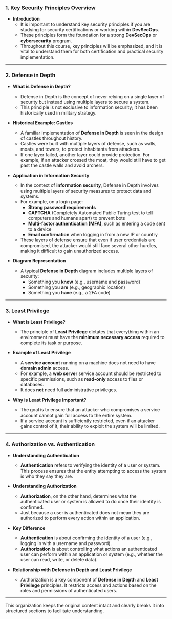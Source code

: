 ### 1. **Key Security Principles Overview**

- **Introduction**
  - It is important to understand key security principles if you are studying for security certifications or working within **DevSecOps**.
  - These principles form the foundation for a strong **DevSecOps** or **cybersecurity** program.
  - Throughout this course, key principles will be emphasized, and it is vital to understand them for both certification and practical security implementation.

---

### 2. **Defense in Depth**

- **What is Defense in Depth?**
  - Defense in Depth is the concept of never relying on a single layer of security but instead using multiple layers to secure a system.
  - This principle is not exclusive to information security; it has been historically used in military strategy.
  
- **Historical Example: Castles**
  - A familiar implementation of **Defense in Depth** is seen in the design of castles throughout history.
  - Castles were built with multiple layers of defense, such as walls, moats, and towers, to protect inhabitants from attackers.
  - If one layer failed, another layer could provide protection. For example, if an attacker crossed the moat, they would still have to get past the castle walls and avoid archers.
  
- **Application in Information Security**
  - In the context of **information security**, Defense in Depth involves using multiple layers of security measures to protect data and systems.
  - For example, on a login page:
    - **Strong password requirements**
    - **CAPTCHA** (Completely Automated Public Turing test to tell computers and humans apart) to prevent bots
    - **Multi-factor authentication (MFA)**, such as entering a code sent to a device
    - **Email confirmation** when logging in from a new IP or country
  - These layers of defense ensure that even if user credentials are compromised, the attacker would still face several other hurdles, making it difficult to gain unauthorized access.
  
- **Diagram Representation**
  - A typical **Defense in Depth** diagram includes multiple layers of security:
    - Something you **know** (e.g., username and password)
    - Something you **are** (e.g., geographic location)
    - Something you **have** (e.g., a 2FA code)

---

### 3. **Least Privilege**

- **What is Least Privilege?**
  - The principle of **Least Privilege** dictates that everything within an environment must have the **minimum necessary access** required to complete its task or purpose.
  
- **Example of Least Privilege**
  - A **service account** running on a machine does not need to have **domain admin** access.
  - For example, a **web server** service account should be restricted to specific permissions, such as **read-only** access to files or databases.
  - It does **not** need full administrative privileges.

- **Why is Least Privilege Important?**
  - The goal is to ensure that an attacker who compromises a service account cannot gain full access to the entire system.
  - If a service account is sufficiently restricted, even if an attacker gains control of it, their ability to exploit the system will be limited.

---

### 4. **Authorization vs. Authentication**

- **Understanding Authentication**
  - **Authentication** refers to verifying the identity of a user or system. This process ensures that the entity attempting to access the system is who they say they are.
  
- **Understanding Authorization**
  - **Authorization**, on the other hand, determines what the authenticated user or system is allowed to do once their identity is confirmed.
  - Just because a user is authenticated does not mean they are authorized to perform every action within an application.

- **Key Difference**
  - **Authentication** is about confirming the identity of a user (e.g., logging in with a username and password).
  - **Authorization** is about controlling what actions an authenticated user can perform within an application or system (e.g., whether the user can read, write, or delete data).

- **Relationship with Defense in Depth and Least Privilege**
  - Authorization is a key component of **Defense in Depth** and **Least Privilege** principles. It restricts access and actions based on the roles and permissions of authenticated users.

---

This organization keeps the original content intact and clearly breaks it into structured sections to facilitate understanding.